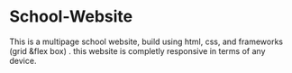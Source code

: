 # School-Website
This is a multipage school website, build using html, css, and frameworks (grid &amp;flex box) . this website is completly responsive in terms of any device.
